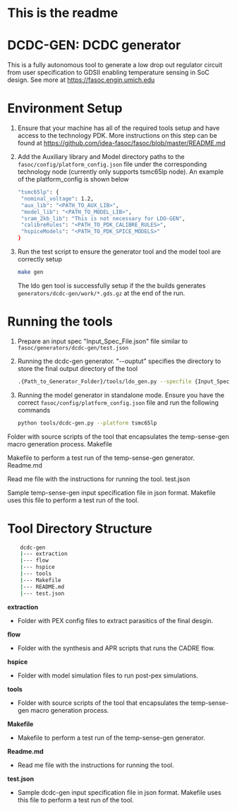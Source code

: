 # This is the readme

# DCDC-GEN: DCDC generator
This is a fully autonomous tool to generate a low drop out regulator circuit from user specification to GDSII enabling temperature sensing in SoC design.
See more at https://fasoc.engin.umich.edu


# Environment Setup
1. Ensure that your machine has all of the required tools setup and have access to the technology PDK. More instructions on this step can be found at https://github.com/idea-fasoc/fasoc/blob/master/README.md

1. Add the Auxiliary library and Model directory paths to the `fasoc/config/platform_config.json` file under the corresponding technology node (currently only supports tsmc65lp node). An example of the platform_config is shown below
     ```bash
   "tsmc65lp": {
      "nominal_voltage": 1.2,
      "aux_lib": "<PATH_TO_AUX_LIB>",
      "model_lib": "<PATH_TO_MODEL_LIB>",
      "sram_2kb_lib": "This is not necessary for LDO-GEN",
      "calibreRules": "<PATH_TO_PDK_CALIBRE_RULES>",
      "hspiceModels": "<PATH_TO_PDK_SPICE_MODELS>"
    } 
    ```  


1. Run the test script to ensure the generator tool and the model tool are correctly setup
    ```bash
    make gen
    ```

    The ldo gen tool is successfully setup if the the builds generates `generators/dcdc-gen/work/*.gds.gz` at the end of the run. 

# Running the tools
1. Prepare an input spec "Input_Spec_File.json" file similar to `fasoc/generators/dcdc-gen/test.json`

1. Running the dcdc-gen generator. 
   "--ouptut" specifies the directory to store the final output directory of the tool
     ```bash
     .{Path_to_Generator_Folder}/tools/ldo_gen.py --specfile {Input_Spec_File.json} --output {Output_Folder} --platform {Technology_Node} [--mode {Run_Mode}] [--clean]
    ```

1. Running the model generator in standalone mode. 
   Ensure you have the correct `fasoc/config/platform_config.json` file and run the following commands
    ```bash
    python tools/dcdc-gen.py --platform tsmc65lp
    ```

Folder with source scripts of the tool that encapsulates the temp-sense-gen macro generation process.
Makefile

Makefile to perform a test run of the temp-sense-gen generator.
Readme.md

Read me file with the instructions for running the tool.
test.json

Sample temp-sense-gen input specification file in json format. Makefile uses this file to perform a test run of the tool.


# Tool Directory Structure
```bash
    dcdc-gen
    |--- extraction
    |--- flow
    |--- hspice   
    |--- tools
    |--- Makefile
    |--- README.md
    |--- test.json
```
   __extraction__
   - Folder with PEX config files to extract parasitics of the final desgin.
  
   __flow__
   - Folder with the synthesis and APR scripts that runs the CADRE flow.  
  
   __hspice__
   - Folder with model simulation files to run post-pex simulations.

   __tools__
   - Folder with source scripts of the tool that encapsulates the temp-sense-gen macro generation process. 

   __Makefile__
   - Makefile to perform a test run of the temp-sense-gen generator.

   __Readme.md__
   - Read me file with the instructions for running the tool.

   __test.json__
   - Sample dcdc-gen input specification file in json format. Makefile uses this file to perform a test run of the tool. 

